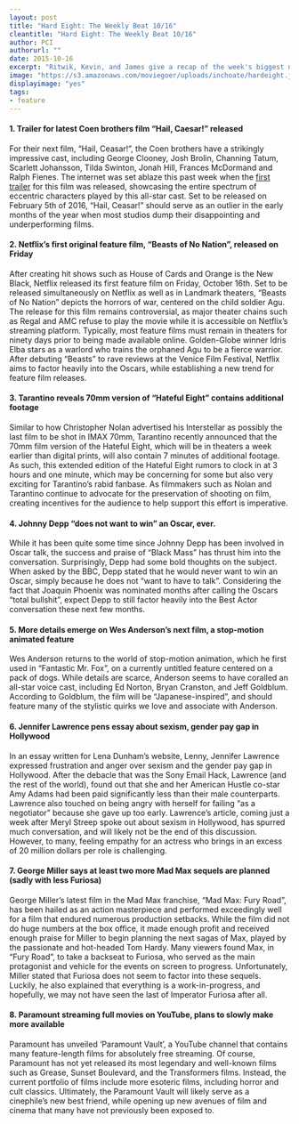 ```yaml
---
layout: post
title: "Hard Eight: The Weekly Beat 10/16"
cleantitle: "Hard Eight: The Weekly Beat 10/16"
author: PCI
authorurl: ""
date: 2015-10-16
excerpt: "Ritwik, Kevin, and James give a recap of the week's biggest news"
image: "https://s3.amazonaws.com/moviegoer/uploads/inchoate/hardeight.jpg"
displayimage: "yes"
tags: 
- feature
---
```

	
#### 1. Trailer for latest Coen brothers film “Hail, Caesar!” released

For their next film, “Hail, Ceasar!”, the Coen brothers have a strikingly impressive cast, including George Clooney, Josh Brolin, Channing Tatum, Scarlett Johansson, Tilda Swinton, Jonah Hill, Frances McDormand and Ralph Fienes. The internet was set ablaze this past week when the [first trailer](https://www.youtube.com/watch?v=kMqeoW3XRa0) for this film was released, showcasing the entire spectrum of eccentric characters played by this all-star cast. Set to be released on February 5th of 2016, “Hail, Ceasar!” should serve as an outlier in the early months of the year when most studios dump their disappointing and underperforming films.

#### 2. Netflix’s first original feature film, “Beasts of No Nation”, released on Friday

After creating hit shows such as House of Cards and Orange is the New Black, Netflix released its first feature film on Friday, October 16th. Set to be released simultaneously on Netflix as well as in Landmark theaters, “Beasts of No Nation” depicts the horrors of war, centered on the child soldier Agu. The release for this film remains controversial, as major theater chains such as Regal and AMC refuse to play the movie while it is accessible on Netflix’s streaming platform. Typically, most feature films must remain in theaters for ninety days prior to being made available online. Golden-Globe winner Idris Elba stars as a warlord who trains the orphaned Agu to be a fierce warrior. After debuting “Beasts” to rave reviews at the Venice Film Festival, Netflix aims to factor heavily into the Oscars, while establishing a new trend for feature film releases. 

#### 3. Tarantino reveals 70mm version of “Hateful Eight” contains additional footage

Similar to how Christopher Nolan advertised his Interstellar as possibly the last film to be shot in IMAX 70mm, Tarantino recently announced that the 70mm film version of the Hateful Eight, which will be in theaters a week earlier than digital prints, will also contain 7 minutes of additional footage. As such, this extended edition of the Hateful Eight rumors to clock in at 3 hours and one minute, which may be concerning for some but also very exciting for Tarantino’s rabid fanbase. As filmmakers such as Nolan and Tarantino continue to advocate for the preservation of shooting on film, creating incentives for the audience to help support this effort is imperative. 

#### 4. Johnny Depp “does not want to win” an Oscar, ever.

While it has been quite some time since Johnny Depp has been involved in Oscar talk, the success and praise of “Black Mass” has thrust him into the conversation. Surprisingly, Depp had some bold thoughts on the subject. When asked by the BBC, Depp stated that he would never want to win an Oscar, simply because he does not “want to have to talk”. Considering the fact that Joaquin Phoenix was nominated months after calling the Oscars “total bullshit”, expect Depp to still factor heavily into the Best Actor conversation these next few months.

#### 5. More details emerge on Wes Anderson’s next film, a stop-motion animated feature

Wes Anderson returns to the world of stop-motion animation, which he first used in “Fantastic Mr. Fox”, on a currently untitled feature centered on a pack of dogs. While details are scarce, Anderson seems to have coralled an all-star voice cast, including Ed Norton, Bryan Cranston, and Jeff Goldblum. According to Goldblum, the film will be “Japanese-inspired”, and should feature many of the stylistic quirks we love and associate with Anderson.

#### 6. Jennifer Lawrence pens essay about sexism, gender pay gap in Hollywood

In an essay written for Lena Dunham’s website, Lenny, Jennifer Lawrence expressed frustration and anger over sexism and the gender pay gap in Hollywood. After the debacle that was the Sony Email Hack, Lawrence (and the rest of the world), found out that she and her American Hustle co-star Amy Adams had been paid significantly less than their male counterparts. Lawrence also touched on being angry with herself for failing “as a negotiator” because she gave up too early. Lawrence’s article, coming just a week after Meryl Streep spoke out about sexism in Hollywood, has spurred much conversation, and will likely not be the end of this discussion. However, to many, feeling empathy for an actress who brings in an excess of 20 million dollars per role is challenging.

#### 7. George Miller says at least two more Mad Max sequels are planned (sadly with less Furiosa)

George Miller’s latest film in the Mad Max franchise, “Mad Max: Fury Road”, has been hailed as an action masterpiece and performed exceedingly well for a film that endured numerous production setbacks. While the film did not do huge numbers at the box office, it made enough profit and received enough praise for Miller to begin planning the next sagas of Max, played by the passionate and hot-headed Tom Hardy. Many viewers found Max, in “Fury Road”, to take a backseat to Furiosa, who served as the main protagonist and vehicle for the events on screen to progress. Unfortunately, Miller stated that Furiosa does not seem to factor into these sequels. Luckily, he also explained that everything is a work-in-progress, and hopefully, we may not have seen the last of Imperator Furiosa after all.

#### 8. Paramount streaming full movies on YouTube, plans to slowly make more available

Paramount has unveiled ‘Paramount Vault’, a YouTube channel that contains many feature-length films for absolutely free streaming. Of course, Paramount has not yet released its most legendary and well-known films such as Grease, Sunset Boulevard, and the Transformers films. Instead, the current portfolio of films include more esoteric films, including horror and cult classics. Ultimately, the Paramount Vault will likely serve as a cinephile’s new best friend, while opening up new avenues of film and cinema that many have not previously been exposed to. 






